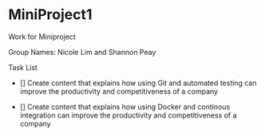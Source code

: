 # MiniProject1
Work for Miniproject

Group Names: Nicole Lim and Shannon Peay

Task List

- [] Create content that explains how using Git and automated testing can improve the productivity and competitiveness of a company

- [] Create content that explains how using Docker and continous integration can improve the productivity and competitiveness of a company




